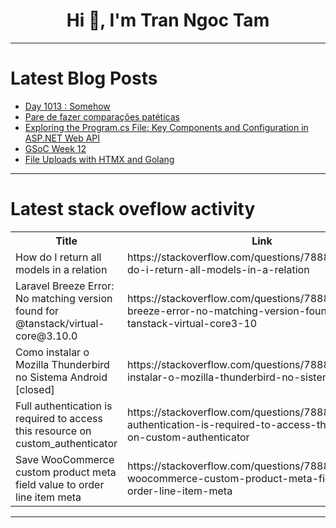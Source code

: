 <h1 align="center">Hi 👋, I'm Tran Ngoc Tam</h1>

---

# Latest Blog Posts 
<!-- BLOG-POST-LIST:START -->
- [Day 1013 : Somehow](https://dev.to/dwane/day-1013-somehow-18a5)
- [Pare de fazer comparações patéticas](https://dev.to/ebraim_sambo/pare-de-fazer-comparacoes-pateticas-548k)
- [Exploring the Program.cs File: Key Components and Configuration in ASP.NET Web API](https://dev.to/emrekocadere/exploring-the-programcs-file-key-components-and-configuration-in-aspnet-web-api-kh4)
- [GSoC Week 12](https://dev.to/chiemezuo/gsoc-week-12-eik)
- [File Uploads with HTMX and Golang](https://dev.to/coderonfleek/file-uploads-with-htmx-and-golang-57ad)
<!-- BLOG-POST-LIST:END -->

---

# Latest stack oveflow activity
<table>
  <tr><th>Title</th><th>Link</th></tr>
  <!-- STACKOVERFLOW:START --><tr><td>How do I return all models in a relation</td><td>https://stackoverflow.com/questions/78889916/how-do-i-return-all-models-in-a-relation</td></tr><tr><td>Laravel Breeze Error: No matching version found for @tanstack/virtual-core@3.10.0</td><td>https://stackoverflow.com/questions/78889812/laravel-breeze-error-no-matching-version-found-for-tanstack-virtual-core3-10</td></tr><tr><td>Como instalar o Mozilla Thunderbird no Sistema Android [closed]</td><td>https://stackoverflow.com/questions/78889799/como-instalar-o-mozilla-thunderbird-no-sistema-android</td></tr><tr><td>Full authentication is required to access this resource on custom_authenticator</td><td>https://stackoverflow.com/questions/78889762/full-authentication-is-required-to-access-this-resource-on-custom-authenticator</td></tr><tr><td>Save WooCommerce custom product meta field value to order line item meta</td><td>https://stackoverflow.com/questions/78889594/save-woocommerce-custom-product-meta-field-value-to-order-line-item-meta</td></tr><!-- STACKOVERFLOW:END -->
</table>

---


